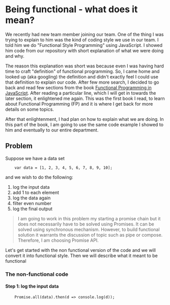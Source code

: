 # Being functional - what does it mean?

We recently had new team member joining our team. One of the thing I was trying to explain to him was the kind of coding style we use in our team. I told him we do "Functional Style Programming" using JavaScript. I showed him code from our repository with short explanation of what we were doing and why.

The reason this explanation was short was because even I was having hard time to craft "definition" of functional programming. So, I came home and looked up (aka googling) the definition and didn't exactly feel I could use that definition to explain our code. After few more search, I decided to go back and read few sections from the book [Functional Programming in JavaScript](https://www.manning.com/books/functional-programming-in-javascript). After reading a particular line, which I will get in towards the later section, it enlightened me again. This was the first book I read, to learn about Functional Programming (FP) and it is where I get back for more details on some topics.

After that enlightenment, I had plan on how to explain what we are doing. In this part of the book, I am going to use the same code example I showed to him and eventually to our entire department.

## Problem

Suppose we have a data set

```
    var data = [1, 2, 3, 4, 5, 6, 7, 8, 9, 10];
```

and we wish to do the following:

1. log the input data
2. add 1 to each element
3. log the data again
4. filter even number
5. log the final output

> I am going to work in this problem my starting a promise chain but it does not necessarily have to be solved using Promises. It can be solved using synchronous mechanism. However, to build functional solution it warrants the discussion of topic such as pipe or compose. Therefore, I am choosing Promise API.

Let's get started with the non functional version of the code and we will convert it into functional style. Then we will describe what it meant to be functional

### The non-functional code

#### Step 1: log the input data

```
    Promise.all(data).then(d => console.log(d));
```
